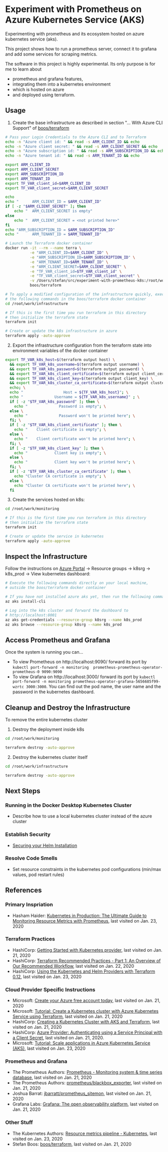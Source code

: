 # Experiment with Prometheus on Azure Kubernetes Service (AKS)

Experimenting with prometheus and its ecosystem hosted on azure kubernetes service (aks).

This project shows how to run a prometheus server, connect it to grafana and add some services for scraping metrics.

The software in this project is highly experimental. Its only purpose is for me to learn about
* prometheus and grafana features,
* integrating them into a kubernetes environment
* which is hosted on azure
* and deployed using terraform.

## Usage

1. Create the base infrastructure as described in section "... With Azure CLI Support" of [boos/terraform](https://hub.docker.com/repository/docker/boos/terraform)

```sh
# Pass your Login Credentials to the Azure CLI and to Terraform
echo -n "Azure client id: " && read -s ARM_CLIENT_ID && echo
echo -n "Azure client secret: " && read -s ARM_CLIENT_SECRET && echo
echo -n "Azure subscription id: " && read -s ARM_SUBSCRIPTION_ID && echo
echo -n "Azure tenant id: " && read -s ARM_TENANT_ID && echo

export ARM_CLIENT_ID
export ARM_CLIENT_SECRET
export ARM_SUBSCRIPTION_ID
export ARM_TENANT_ID
export TF_VAR_client_id=$ARM_CLIENT_ID
export TF_VAR_client_secret=$ARM_CLIENT_SECRET

echo
echo "      ARM_CLIENT_ID = $ARM_CLIENT_ID"
if [ -z "$ARM_CLIENT_SECRET" ]; then
    echo "  ARM_CLIENT_SECRET is empty"
else
    echo "  ARM_CLIENT_SECRET = <not printed here>"
fi
echo "ARM_SUBSCRIPTION_ID = $ARM_SUBSCRIPTION_ID"
echo "      ARM_TENANT_ID = $ARM_TENANT_ID"

# Launch the Terraform docker container
docker run -it --rm --name terra \
           -e "ARM_CLIENT_ID=$ARM_CLIENT_ID" \
           -e "ARM_SUBSCRIPTION_ID=$ARM_SUBSCRIPTION_ID" \
           -e "ARM_TENANT_ID=$ARM_TENANT_ID" \
           -e "ARM_CLIENT_SECRET=$ARM_CLIENT_SECRET" \
           -e "TF_VAR_client_id=$TF_VAR_client_id" \
           -e "TF_VAR_client_secret=$TF_VAR_client_secret" \
           -v /Users/stefan/src/experiment-with-prometheus-k8s:/root/work \
           boos/terraform

# To apply a modified configuration of the infrastructure quickly, execute
# the following commands in the boos/terraform docker container
cd /root/work/infrastructure

# If this is the first time you run terraform in this directory
# then initialize the terraform state
terraform init

# Create or update the k8s infrastructure in azure
terraform apply -auto-approve
```

2. Export the infrastructure configuration from the terraform state into environment variables of the docker container

```sh
export TF_VAR_k8s_host=$(terraform output host) \
  && export TF_VAR_k8s_username=$(terraform output username) \
  && export TF_VAR_k8s_password=$(terraform output password) \
  && export TF_VAR_k8s_client_certificate=$(terraform output client_certificate) \
  && export TF_VAR_k8s_client_key=$(terraform output client_key) \
  && export TF_VAR_k8s_cluster_ca_certificate=$(terraform output cluster_ca_certificate); \
  echo; \
  echo "                  Host = ${TF_VAR_k8s_host}"; \
  echo "              Username = ${TF_VAR_k8s_username}" ; \
  if [ -z "$TF_VAR_k8s_password" ]; then \
    echo "              Password is empty"; \
  else \
    echo "              Password won't be printed here"; \
  fi; \
  if [ -z "$TF_VAR_k8s_client_certificate" ]; then \
    echo "    Client certificate is empty"; \
  else \
    echo "    Client certificate won't be printed here"; \
  fi; \
  if [ -z "$TF_VAR_k8s_client_key" ]; then \
    echo "            Client key is empty"; \
  else \
    echo "            Client key won't be printed here"; \
  fi; \
  if [ -z "$TF_VAR_k8s_cluster_ca_certificate" ]; then \
    echo "Cluster CA certificate is empty"; \
  else \
    echo "Cluster CA certificate won't be printed here"; \
  fi
```

3. Create the services hosted on k8s:

```sh
cd /root/work/monitoring

# If this is the first time you run terraform in this directory
# then initialize the terraform state
terraform init

# Create or update the service in kubernetes
terraform apply -auto-approve
```

## Inspect the Infrastructure

Follow the instructions on [Azure Portal](https://portal.azure.com) &rarr; Resource groups &rarr; k8srg &rarr; k8s_prod &rarr; View kubernetes dashboard:

```sh
# Execute the following commands directly on your local machine,
# outside the boos/terraform docker container

# If you have not installed azure aks yet, then run the following command
az aks install-cli

# Log into the k8s cluster and forward the dashboard to
# http://localhost:8001
az aks get-credentials --resource-group k8srg --name k8s_prod
az aks browse --resource-group k8srg --name k8s_prod
```

## Access Prometheus and Grafana

Once the system is running you can...

* To view Prometheus on http://localhost:9090/ forward its port by `kubectl port-forward -n monitoring  prometheus-prometheus-operator-prometheus-0 9090:9090`
* To view Grafana on http://localhost:3000/ forward its port by `kubectl port-forward -n monitoring prometheus-operator-grafana-5656685f99-wzrtc 3000:3000`. You can find out the pod name, the user name and the password in the kubernetes dashboard.

## Cleanup and Destroy the Infrastructure

To remove the entire kubernetes cluster

1. Destroy the deployment inside k8s

```sh
cd /root/work/monitoring

terraform destroy -auto-approve
```

2. Destroy the kubernetes cluster itself

```sh
cd /root/work/infrastructure

terraform destroy -auto-approve
```

## Next Steps

### Running in the Docker Desktop Kubernetes Cluster

* Describe how to use a local kubernetes cluster instead of the azure cluster

### Establish Security

* [Securing your Helm Installation](https://v2.helm.sh/docs/using_helm/#securing-your-helm-installation)

### Resolve Code Smells

* Set resource constraints in the kubernetes pod configurations (min/max values, pod restart rules)

## References

### Primary Inspriation

* Hasham Haider: [Kubernetes in Production: The Ultimate Guide to Monitoring Resource Metrics with Prometheus](https://www.replex.io/blog/kubernetes-in-production-the-ultimate-guide-to-monitoring-resource-metrics), last visited on Jan. 23, 2020

### Terraform Practices

* HashiCorp: [Getting Started with Kubernetes provider](https://www.terraform.io/docs/providers/kubernetes/guides/getting-started.html), last visited on Jan. 21, 2020
* HashiCorp: [Terraform Recommended Practices - Part 1: An Overview of Our Recommended Workflow](https://www.terraform.io/docs/cloud/guides/recommended-practices/part1.html), last visited on Jan. 22, 2020
* HashiCorp: [Using the Kubernetes and Helm Providers with Terraform 0.12](https://www.hashicorp.com/blog/using-the-kubernetes-and-helm-providers-with-terraform-0-12/), last visited on Jan. 23, 2020

### Cloud Provider Specific Instructions

* Microsoft: [Create your Azure free account today](https://azure.microsoft.com/en-us/free/), last visited on Jan. 21, 2020
* Microsoft: [Tutorial: Create a Kubernetes cluster with Azure Kubernetes Service using Terraform](https://docs.microsoft.com/de-de/azure/terraform/terraform-create-k8s-cluster-with-tf-and-aks), last visited on Jan. 21, 2020
* HashiCorp: [Creating a Kubernetes Cluster with AKS and Terraform](https://www.hashicorp.com/blog/kubernetes-cluster-with-aks-and-terraform/), last visited on Jan. 21, 2020
* HashiCorp: [Azure Provider: Authenticating using a Service Principal with a Client Secret](https://www.terraform.io/docs/providers/azurerm/guides/service_principal_client_secret.html), last visited on Jan. 21, 2020.
* Microsoft: [Tutorial: Scale applications in Azure Kubernetes Service (AKS)](https://docs.microsoft.com/de-de/azure/aks/tutorial-kubernetes-scale), last visited on Jan. 23, 2020

### Prometheus and Grafana

* The Prometheus Authors: [Prometheus - Monitoring system & time series database](https://prometheus.io), last visited on Jan. 21, 2020
* The Prometheus Authors: [prometheus/blackbox_exporter](https://github.com/prometheus/blackbox_exporter), last visited on Jan. 21, 2020
* Joshua Barrat: [jbarratt/prometheus_sitemon](https://github.com/jbarratt/prometheus_sitemon), last visited on Jan. 21, 2020
* Grafana Labs: [Grafana: The open observability platform](https://grafana.com), last visited on Jan. 21, 2020

### Other Stuff

* The Kubernetes Authors: [Resource metrics pipeline - Kubernetes](https://kubernetes.io/docs/tasks/debug-application-cluster/resource-metrics-pipeline/), last visited on Jan. 23, 2020
* Stefan Boos: [boos/terraform](https://hub.docker.com/repository/docker/boos/terraform), last visited on Jan. 21, 2020
